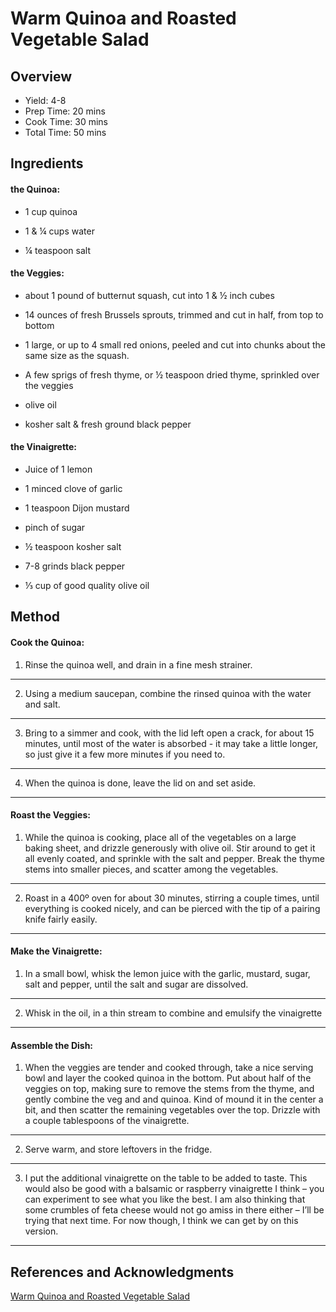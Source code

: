# Warm Quinoa and Roasted Vegetable Salad

## Overview

- Yield: 4-8
- Prep Time: 20 mins
- Cook Time: 30 mins
- Total Time: 50 mins

## Ingredients

#### the Quinoa:

- 1 cup quinoa

- 1 & ¼ cups water

- ¼ teaspoon salt

#### the Veggies:

- about 1 pound of butternut squash, cut into 1 & ½ inch cubes

- 14 ounces of fresh Brussels sprouts, trimmed and cut in half, from top to bottom

- 1 large, or up to 4 small red onions, peeled and cut into chunks about the same size as the squash.

- A few sprigs of fresh thyme, or ½ teaspoon dried thyme, sprinkled over the veggies

- olive oil

- kosher salt & fresh ground black pepper

#### the Vinaigrette:

- Juice of 1 lemon

- 1 minced clove of garlic

- 1 teaspoon Dijon mustard

- pinch of sugar

- ½ teaspoon kosher salt

- 7-8 grinds black pepper

- ⅓ cup of good quality olive oil

## Method

#### Cook the Quinoa:

1. Rinse the quinoa well, and drain in a fine mesh strainer.
---

2. Using a medium saucepan, combine the rinsed quinoa with the water and salt.
---

3. Bring to a simmer and cook, with the lid left open a crack, for about 15 minutes, until most of the water is absorbed - it may take a little longer, so just give it a few more minutes if you need to.
---

4. When the quinoa is done, leave the lid on and set aside.
---

#### Roast the Veggies:

1. While the quinoa is cooking, place all of the vegetables on a large baking sheet, and drizzle generously with olive oil. Stir around to get it all evenly coated, and sprinkle with the salt and pepper. Break the thyme stems into smaller pieces, and scatter among the vegetables.
---

2. Roast in a 400º oven for about 30 minutes, stirring a couple times, until everything is cooked nicely, and can be pierced with the tip of a pairing knife fairly easily.
---

#### Make the Vinaigrette:

1. In a small bowl, whisk the lemon juice with the garlic, mustard, sugar, salt and pepper, until the salt and sugar are dissolved.
---

2. Whisk in the oil, in a thin stream to combine and emulsify the vinaigrette
---

#### Assemble the Dish:

1. When the veggies are tender and cooked through, take a nice serving bowl and layer the cooked quinoa in the bottom. Put about half of the veggies on top, making sure to remove the stems from the thyme, and gently combine the veg and and quinoa. Kind of mound it in the center a bit, and then scatter the remaining vegetables over the top. Drizzle with a couple tablespoons of the vinaigrette.
---

2. Serve warm, and store leftovers in the fridge.
---

3. I put the additional vinaigrette on the table to be added to taste. This would also be good with a balsamic or raspberry vinaigrette I think – you can experiment to see what you like the best. I am also thinking that some crumbles of feta cheese would not go amiss in there either – I’ll be trying that next time. For now though, I think we can get by on this version.
---

## References and Acknowledgments

[Warm Quinoa and Roasted Vegetable Salad](http://thecreeksidecook.com/warm-quinoa-and-roasted-vegetable-salad/)
